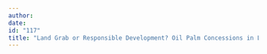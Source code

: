 ```yaml
---
author:
date:
id: "117"
title: "Land Grab or Responsible Development? Oil Palm Concessions in Liberia"
---
```

